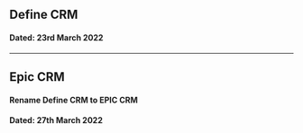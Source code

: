 ## Define CRM
#### Dated: 23rd March 2022

-----------------------

## Epic CRM
#### Rename Define CRM to EPIC CRM
#### Dated: 27th March 2022
